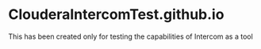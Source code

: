 # ClouderaIntercomTest.github.io
This has been created only for testing the capabilities of Intercom as a tool
